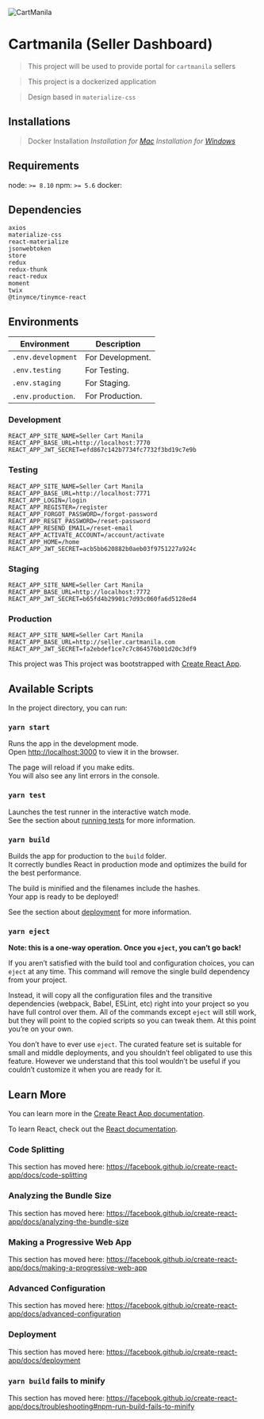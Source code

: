 ![CartManila](http://cartmanila.com/static/shopper/img/default_img/cart_manila_logo.png)

# Cartmanila (Seller Dashboard)

> This project will be used to provide portal for `cartmanila` sellers

> This project is a dockerized application

> Design based in `materialize-css`

## Installations

> Docker Installation *Installation for [Mac](https://docs.docker.com/docker-for-mac/install/)* *Installation for [Windows](https://docs.docker.com/docker-for-windows/install/)*


## Requirements

node: `>= 8.10`
npm: `>= 5.6`
docker: 

## Dependencies

```
axios
materialize-css
react-materialize
jsonwebtoken
store
redux
redux-thunk
react-redux
moment
twix
@tinymce/tinymce-react
````

## Environments

| Environment              | Description                 |
|--------------------------|-----------------------------|
| `.env.development`       | For Development.            |
| `.env.testing`           | For Testing.                |
| `.env.staging`           | For Staging.                |
| `.env.production`.       | For Production.             |

### Development
```
REACT_APP_SITE_NAME=Seller Cart Manila
REACT_APP_BASE_URL=http://localhost:7770
REACT_APP_JWT_SECRET=efd867c142b7734fc7732f3bd19c7e9b
```


### Testing
```
REACT_APP_SITE_NAME=Seller Cart Manila
REACT_APP_BASE_URL=http://localhost:7771
REACT_APP_LOGIN=/login
REACT_APP_REGISTER=/register
REACT_APP_FORGOT_PASSWORD=/forgot-password
REACT_APP_RESET_PASSWORD=/reset-password
REACT_APP_RESEND_EMAIL=/reset-email
REACT_APP_ACTIVATE_ACCOUNT=/account/activate
REACT_APP_HOME=/home
REACT_APP_JWT_SECRET=acb5bb620882b0aeb03f9751227a924c
```

### Staging
```
REACT_APP_SITE_NAME=Seller Cart Manila
REACT_APP_BASE_URL=http://localhost:7772
REACT_APP_JWT_SECRET=b65fd4b29901c7d93c060fa6d5128ed4
```

### Production
```
REACT_APP_SITE_NAME=Seller Cart Manila
REACT_APP_BASE_URL=http://seller.cartmanila.com
REACT_APP_JWT_SECRET=fa2ebdef1ce7c7c864576b01d20c3df9
```


This project was
This project was bootstrapped with [Create React App](https://github.com/facebook/create-react-app).

## Available Scripts

In the project directory, you can run:

### `yarn start`

Runs the app in the development mode.<br />
Open [http://localhost:3000](http://localhost:3000) to view it in the browser.

The page will reload if you make edits.<br />
You will also see any lint errors in the console.

### `yarn test`

Launches the test runner in the interactive watch mode.<br />
See the section about [running tests](https://facebook.github.io/create-react-app/docs/running-tests) for more information.

### `yarn build`

Builds the app for production to the `build` folder.<br />
It correctly bundles React in production mode and optimizes the build for the best performance.

The build is minified and the filenames include the hashes.<br />
Your app is ready to be deployed!

See the section about [deployment](https://facebook.github.io/create-react-app/docs/deployment) for more information.

### `yarn eject`

**Note: this is a one-way operation. Once you `eject`, you can’t go back!**

If you aren’t satisfied with the build tool and configuration choices, you can `eject` at any time. This command will remove the single build dependency from your project.

Instead, it will copy all the configuration files and the transitive dependencies (webpack, Babel, ESLint, etc) right into your project so you have full control over them. All of the commands except `eject` will still work, but they will point to the copied scripts so you can tweak them. At this point you’re on your own.

You don’t have to ever use `eject`. The curated feature set is suitable for small and middle deployments, and you shouldn’t feel obligated to use this feature. However we understand that this tool wouldn’t be useful if you couldn’t customize it when you are ready for it.

## Learn More

You can learn more in the [Create React App documentation](https://facebook.github.io/create-react-app/docs/getting-started).

To learn React, check out the [React documentation](https://reactjs.org/).

### Code Splitting

This section has moved here: https://facebook.github.io/create-react-app/docs/code-splitting

### Analyzing the Bundle Size

This section has moved here: https://facebook.github.io/create-react-app/docs/analyzing-the-bundle-size

### Making a Progressive Web App

This section has moved here: https://facebook.github.io/create-react-app/docs/making-a-progressive-web-app

### Advanced Configuration

This section has moved here: https://facebook.github.io/create-react-app/docs/advanced-configuration

### Deployment

This section has moved here: https://facebook.github.io/create-react-app/docs/deployment

### `yarn build` fails to minify

This section has moved here: https://facebook.github.io/create-react-app/docs/troubleshooting#npm-run-build-fails-to-minify
